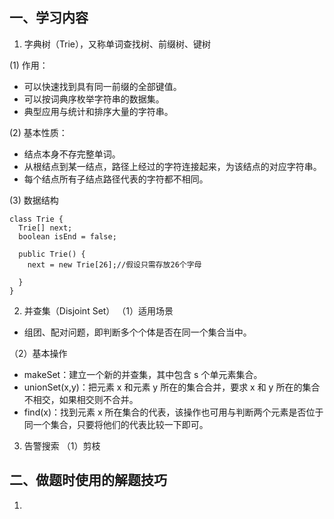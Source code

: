 ## 一、学习内容

1. 字典树（Trie），又称单词查找树、前缀树、键树

(1) 作用：
- 可以快速找到具有同一前缀的全部键值。
- 可以按词典序枚举字符串的数据集。
- 典型应用与统计和排序大量的字符串。

(2) 基本性质：
- 结点本身不存完整单词。
- 从根结点到某一结点，路径上经过的字符连接起来，为该结点的对应字符串。
- 每个结点所有子结点路径代表的字符都不相同。

(3) 数据结构

```
class Trie {
  Trie[] next;
  boolean isEnd = false;
  
  public Trie() {
    next = new Trie[26];//假设只需存放26个字母
    
  }
}
```

2. 并查集（Disjoint Set）
（1）适用场景
- 组团、配对问题，即判断多个个体是否在同一个集合当中。

（2）基本操作
- makeSet：建立一个新的并查集，其中包含 s 个单元素集合。
- unionSet(x,y)：把元素 x 和元素 y 所在的集合合并，要求 x 和 y 所在的集合不相交，如果相交则不合并。
- find(x)：找到元素 x 所在集合的代表，该操作也可用与判断两个元素是否位于同一个集合，只要将他们的代表比较一下即可。

3. 告警搜索
（1）剪枝


## 二、做题时使用的解题技巧

1. 
